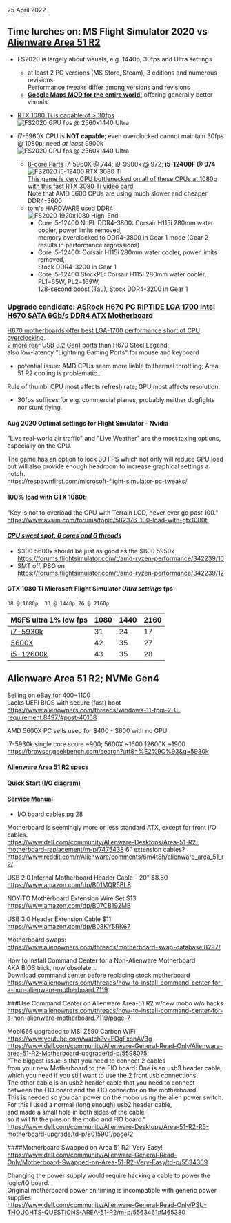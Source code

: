 25 April 2022  
## Time lurches on: MS Flight Simulator 2020 vs [Alienware Area 51 R2](https://www.dell.com/support/kbdoc/en-us/000178577/alienware-area-51-r2-system-specifications)  
- FS2020 is largely about visuals, e.g. 1440p, 30fps and Ultra settings  
  - at least 2 PC versions (MS Store, Steam), 3 editions and numerous revisions.  
    Performance tweaks differ among versions and revisions
  - [**Google Maps MOD for the entire world!**](https://www.youtube.com/watch?v=E11XsrBdzcg) offering generally better visuals  
- [RTX 1080 Ti is capable of > 30fps](https://www.tomshardware.com/features/microsoft-flight-simulator-benchmarks-performance-system-requirements)  
  ![FS2020 GPU fps @ 2560x1440 Ultra](https://cdn.mos.cms.futurecdn.net/n2NXgVHycZ2aXspzb3e4Lh-970-80.png)  

- i7-5960X CPU is **NOT capable**; even overclocked cannot maintain 30fps @ 1080p; need *at least* 9900k    
  ![FS2020 GPU fps @ 2560x1440 Ultra](https://cdn.mos.cms.futurecdn.net/nwmBx4JH4bK4yVv2PuwXGC-970-80.png.webp)  
  - [8-core Parts](https://cpu.userbenchmark.com) i7-5960X @ 744; i9-9900k @ 972;  **i5-12400F @ 974**  
    ![FS2020 i5-12400 RTX 3080 Ti](https://cdn.thefpsreview.com/wp-content/uploads/2022/02/msflightsim_12400.png)  
    [This game is very CPU bottlenecked on all of these CPUs at 1080p with this fast RTX 3080 Ti video card.](https://www.thefpsreview.com/2022/02/22/intel-core-i5-12400-cpu-performance-review/7/#microsoft-flight-simulator-2020-game-of-the-year-edition)  
    Note that AMD 5600 CPUs are using much slower and cheaper DDR4-3600
  - [tom's HARDWARE used DDR4](https://www.tomshardware.com/news/intel-core-i5-12400-review)  
    ![FS2020 1920x1080 High-End](https://cdn.mos.cms.futurecdn.net/a6X5hrq7huDyJsMCvvag2U-970-80.png.webp)  
    - Core i5-12400 NoPL DDR4-3800: Corsair H115i 280mm water cooler, power limits removed,  
      memory overclocked to DDR4-3800 in Gear 1 mode (Gear 2 results in performance regressions)
    - Core i5-12400: Corsair H115i 280mm water cooler, power limits removed,  
      Stock DDR4-3200 in Gear 1
    - Core i5-12400 StockPL: Corsair H115i 280mm water cooler, PL1=65W, PL2=169W,  
      128-second boost (Tau), Stock DDR4-3200 in Gear 1  

### Upgrade candidate:  [ASRock H670 PG RIPTIDE LGA 1700 Intel H670 SATA 6Gb/s DDR4 ATX Motherboard](https://www.newegg.com/p/N82E16813162044)  
[H670 motherboards offer best LGA-1700 performance short of CPU overclocking](H670ATX).  
[2 more rear USB 3.2 Gen1 ports](https://www.asrock.com/mb/Intel/H670%20PG%20Riptide) than H670 Steel Legend;   
also low-latency "Lightning Gaming Ports" for mouse and keyboard  
- potential issue:  AMD CPUs seem more liable to thermal throttling;  Area 51 R2 cooling is problematic..  

Rule of thumb:  CPU most affects refresh rate;  GPU most affects resolution.  
- 30fps suffices for e.g. commercial planes, probably neither dogfights nor stunt flying.  

#### Aug 2020 Optimal settings for Flight Simulator - Nvidia
 "Live real-world air traffic" and "Live Weather" are the most taxing options, especially on the CPU.  

The game has an option to lock 30 FPS which not only will reduce GPU load  
but will also provide enough headroom to increase graphical settings a notch.  
<https://respawnfirst.com/microsoft-flight-simulator-pc-tweaks/>

#### 100% load with GTX 1080ti
"Key is not to overload the CPU with Terrain LOD, never ever go past 100."  
<https://www.avsim.com/forums/topic/582376-100-load-with-gtx1080ti>  

#### [*CPU sweet spot: 6 cores and 6 threads*](https://www.dsogaming.com/pc-performance-analyses/microsoft-flight-simulator-pc-performance-analysis)  
- $300 5600x should be just as good as the $800 5950x  
  <https://forums.flightsimulator.com/t/amd-ryzen-performance/342239/16>
- SMT off, PBO on  
  <https://forums.flightsimulator.com/t/amd-ryzen-performance/342239/12>

#### GTX 1080 Ti Microsoft Flight Simulator *Ultra settings* fps  
`38 @ 1080p  33 @ 1440p 26 @ 2160p`  

| MSFS ultra 1% low fps | 1080 | 1440 | 2160 |
| --------------------- | ---- | ---- | ---- |
| [i7-5930k](https://www.gpucheck.com/gpu/nvidia-geforce-gtx-1080-ti/intel-core-i7-5930k-3-50ghz/ultra) |  31  |   24 |  17 |
| [5600X](https://www.gpucheck.com/game-gpu/microsoft-flight-simulator/nvidia-geforce-gtx-1080-ti/amd-ryzen-5-5600x/ultra) | 42  |  35 |  27 |
| [i5-12600k](https://www.gpucheck.com/game-gpu/microsoft-flight-simulator/nvidia-geforce-gtx-1080-ti/intel-core-i5-12600k/ultra) | 43   |   35 |  28 |

## Alienware Area 51 R2;  NVMe Gen4  
Selling on eBay for $400-$1100  
Lacks UEFI BIOS with secure (fast) boot  
<https://www.alienowners.com/threads/windows-11-tpm-2-0-requirement.8497/#post-40168>   

AMD 5600X PC sells used for $400 - $600 with no GPU  

i7-5930k single core score ~900;  5600X ~1600  12600K ~1900  
<https://browser.geekbench.com/search?utf8=%E2%9C%93&q=5930k>  

#### [Alienware Area 51 R2 specs](https://downloads.dell.com/manuals/all-products/esuprt_desktop/esuprt_alienware_dsk/alienware-area51-r2_reference%20guide_en-us.pdf)  

#### [Quick Start (I/O diagram)](https://downloads.dell.com/manuals/all-products/esuprt_desktop/esuprt_alienware_dsk/alienware-area51-r2_setup%20guide_en-us.pdf)  

#### [Service Manual](https://dl.dell.com/topicspdf/alienware-area51-r2_service-manual_en-us.pdf)  
- I/O board cables pg 28  

Motherboard is seemingly more or less standard ATX,
except for front I/O cables.  
<https://www.dell.com/community/Alienware-Desktops/Area-51-R2-motherboard-replacement/m-p/7475438>
6" extension cables?  
<https://www.reddit.com/r/Alienware/comments/6m4t8h/alienware_area_51_r2/>  

USB 2.0 Internal Motherboard Header Cable - 20" $8.80  
<https://www.amazon.com/dp/B01MQR5BL8>  

NOYITO Motherboard Extension Wire Set $13  
<https://www.amazon.com/dp/B07CB192MB>  

USB 3.0 Header Extension Cable $11  
<https://www.amazon.com/dp/B08KY5RK67>  

Motherboard swaps:  
<https://www.alienowners.com/threads/motherboard-swap-database.8297/>  

How to Install Command Center for a Non-Alienware Motherboard  
AKA BIOS trick, now obsolete...  
Download command center before replacing stock motherboard  
<https://www.alienowners.com/threads/how-to-install-command-center-for-a-non-alienware-motherboard.7119>  

###Use Command Center on Alienware Area-51 R2 w/new mobo w/o hacks  
<https://www.alienowners.com/threads/how-to-install-command-center-for-a-non-alienware-motherboard.7119/page-7>

Mobi666 upgraded to MSI Z590 Carbon WiFi  
<https://www.youtube.com/watch?v=EOgFxonAV3g>  
<https://www.dell.com/community/Alienware-General-Read-Only/Alienware-area-51-R2-Motherboard-upgrade/td-p/5598075>  
"The biggest issue is that you need to connect 2 cables  
 from your new Motherboard to the FIO board: One is an usb3 header cable,  
 which you need if you still want to use the 2 front usb connections.  
The other cable is an usb2 header cable that you need to connect  
 between the FIO board and the FIO connector on the motherboard.  
This is needed so you can power on the mobo using the alien power switch.  
For this I used a normal (long enough) usb2 header cable,  
 and made a small hole in both sides of the cable  
 so it will fit the pins on the mobo and FIO board."  
<https://www.dell.com/community/Alienware-Desktops/Area-51-R2-R5-motherboard-upgrade/td-p/8015901/page/2>  

####Motherboard Swapped on Area 51 R2! Very Easy!  
<https://www.dell.com/community/Alienware-General-Read-Only/Motherboard-Swapped-on-Area-51-R2-Very-Easy/td-p/5534309>  

Changing the power supply would require hacking a cable
to power the logic/IO board.  
Original motherboard power on timing is incompatible with generic power supplies.  
<https://www.dell.com/community/Alienware-General-Read-Only/PSU-THOUGHTS-QUESTIONS-AREA-51-R2/m-p/5563461#M65380>  


